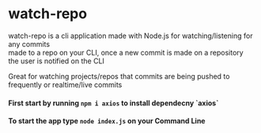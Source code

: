<h1>watch-repo</h1>
<p>watch-repo is a cli application made with Node.js for watching/listening for any commits <br/> made to a repo on your CLI, once a new commit is made on a repository <br/> the user is notified on the CLI</p>

<p>Great for watching projects/repos that commits are being pushed to frequently or realtime/live commits</p>

<h4> First start by running <code>npm i axios</code> to install dependecny `axios`</h4>
<h4>To start the app type <code>node index.js</code> on your Command Line</h4>
